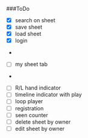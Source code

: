 ###ToDo
- [x] search on sheet
- [x] save sheet
- [x] load sheet
- [x] login
- 
- [ ] my sheet tab
- 
- [ ] R/L hand indicator
- [ ] timeline indicator with play
- [ ] loop player
- [ ] registration
- [ ] seen counter
- [ ] delete sheet by owner
- [ ] edit sheet by owner